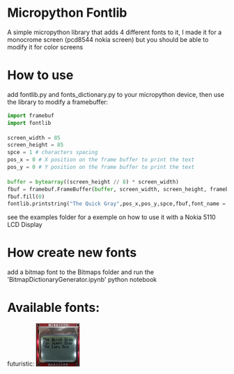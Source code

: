 # Micropython Fontlib
A simple micropython library that adds 4 different fonts to it, I made it for a monocrome screen (pcd8544 nokia screen)  but you should be able to modify it for color screens 

# How to use
add fontlib.py and fonts_dictionary.py to your micropython device, then use the library to modify a framebuffer:
```python
import framebuf
import fontlib

screen_width = 85
screen_height = 85
spce = 1 # characters spacing
pos_x = 0 # X position on the frame buffer to print the text
pos_y = 0 # Y position on the frame buffer to print the text

buffer = bytearray((screen_height // 8) * screen_width)
fbuf = framebuf.FrameBuffer(buffer, screen_width, screen_height, framebuf.MONO_VLSB)
fbuf.fill(0)
fontlib.printstring("The Quick Gray",pos_x,pos_y,spce,fbuf,font_name = "futuristic")
```
see the examples folder for a exemple on how to use it with a Nokia 5110 LCD Display

# How create new fonts
add a bitmap font to the Bitmaps folder and run the 'BitmapDictionaryGenerator.ipynb' python notebook

# Available fonts:
futuristic:
<img src='./Photos/futuristic.png' width='100'>
